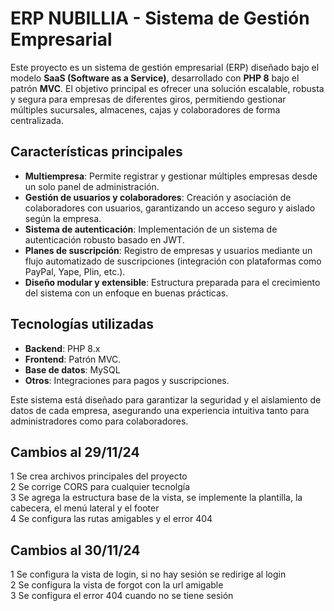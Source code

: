 # ERP NUBILLIA - Sistema de Gestión Empresarial

Este proyecto es un sistema de gestión empresarial (ERP) diseñado bajo el modelo **SaaS (Software as a Service)**, desarrollado con **PHP 8** bajo el patrón **MVC**. El objetivo principal es ofrecer una solución escalable, robusta y segura para empresas de diferentes giros, permitiendo gestionar múltiples sucursales, almacenes, cajas y colaboradores de forma centralizada.

## Características principales
- **Multiempresa**: Permite registrar y gestionar múltiples empresas desde un solo panel de administración.
- **Gestión de usuarios y colaboradores**: Creación y asociación de colaboradores con usuarios, garantizando un acceso seguro y aislado según la empresa.
- **Sistema de autenticación**: Implementación de un sistema de autenticación robusto basado en JWT.
- **Planes de suscripción**: Registro de empresas y usuarios mediante un flujo automatizado de suscripciones (integración con plataformas como PayPal, Yape, Plin, etc.).
- **Diseño modular y extensible**: Estructura preparada para el crecimiento del sistema con un enfoque en buenas prácticas.

## Tecnologías utilizadas
- **Backend**: PHP 8.x
- **Frontend**: Patrón MVC.
- **Base de datos**: MySQL
- **Otros**: Integraciones para pagos y suscripciones.

Este sistema está diseñado para garantizar la seguridad y el aislamiento de datos de cada empresa, asegurando una experiencia intuitiva tanto para administradores como para colaboradores.

## Cambios al 29/11/24
1 Se crea archivos principales del proyecto  
2 Se corrige CORS para cualquier tecnolgía  
3 Se agrega la estructura base de la vista, se implemente la plantilla, la cabecera, el menú lateral y el footer  
4 Se configura las rutas amigables y el error 404

## Cambios al 30/11/24
1 Se configura la vista de login, si no hay sesión se redirige al login  
2 Se configura la vista de forgot con la url amigable  
3 Se configura el error 404 cuando no se tiene sesión